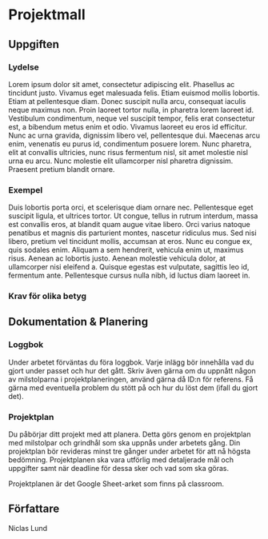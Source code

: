 # Projektmall

## Uppgiften

### Lydelse

Lorem ipsum dolor sit amet, consectetur adipiscing elit. Phasellus ac tincidunt justo. Vivamus eget malesuada felis. Etiam euismod mollis lobortis. Etiam at pellentesque diam. Donec suscipit nulla arcu, consequat iaculis neque maximus non. Proin laoreet tortor nulla, in pharetra lorem laoreet id. Vestibulum condimentum, neque vel suscipit tempor, felis erat consectetur est, a bibendum metus enim et odio. Vivamus laoreet eu eros id efficitur. Nunc ac urna gravida, dignissim libero vel, pellentesque dui. Maecenas arcu enim, venenatis eu purus id, condimentum posuere lorem. Nunc pharetra, elit at convallis ultricies, nunc risus fermentum nisl, sit amet molestie nisl urna eu arcu. Nunc molestie elit ullamcorper nisl pharetra dignissim. Praesent pretium blandit ornare.

### Exempel

Duis lobortis porta orci, et scelerisque diam ornare nec. Pellentesque eget suscipit ligula, et ultrices tortor. Ut congue, tellus in rutrum interdum, massa est convallis eros, at blandit quam augue vitae libero. Orci varius natoque penatibus et magnis dis parturient montes, nascetur ridiculus mus. Sed nisi libero, pretium vel tincidunt mollis, accumsan at eros. Nunc eu congue ex, quis sodales enim. Aliquam a sem hendrerit, vehicula enim ut, maximus risus. Aenean ac lobortis justo. Aenean molestie vehicula dolor, at ullamcorper nisi eleifend a. Quisque egestas est vulputate, sagittis leo id, fermentum ante. Pellentesque cursus nulla nibh, id luctus diam laoreet in.

### Krav för olika betyg

## Dokumentation & Planering

### Loggbok

Under arbetet förväntas du föra loggbok. Varje inlägg bör innehålla vad du gjort under passet och hur det gått. Skriv även gärna om du uppnått någon av milstolparna i projektplaneringen, använd gärna då ID:n för referens. Få gärna med eventuella problem du stött på och hur du löst dem (ifall du gjort det).

### Projektplan

Du påbörjar ditt projekt med att planera. Detta görs genom en projektplan med milstolpar och grindhål som ska uppnås under arbetets gång. Din projektplan bör revideras minst tre gånger under arbetet för att nå högsta bedömning. Projektplanen ska vara utförlig med detaljerade mål och uppgifter samt när deadline för dessa sker och vad som ska göras.

Projektplanen är det Google Sheet-arket som finns på classroom.

## Författare

Niclas Lund
